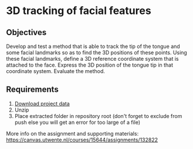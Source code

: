 # 3D tracking of facial features

## Objectives
Develop and test a method that is able to track the tip of the tongue and some facial landmarks
so as to find the 3D positions of these points. Using these facial landmarks, define a 3D reference coordinate
system that is attached to the face. Express the 3D position of the tongue tip in that coordinate system. Evaluate
the method.

## Requirements
1. [Download project data]([https://uporto-my.sharepoint.com/:f:/g/personal/up202004450_up_pt/EmJ09LmcGoxIr6I9NEXuDnABaKaeSGfyc4eTusXnEOOVjA?e=41J06I](https://uporto-my.sharepoint.com/:f:/g/personal/up202004450_up_pt/EhnGF16BdO9IpcwW2vPOw88Bva0W_gvsPQTgw7kgkG_Y7w?e=unxQGo))
2. Unzip
3. Place extracted folder in repository root (don't forget to exclude from push else you will get an error for too large of a file)
   
More info on the assignment and supporting materials:
https://canvas.utwente.nl/courses/15644/assignments/132822
